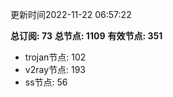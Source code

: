 更新时间2022-11-22 06:57:22

**总订阅: 73**
**总节点: 1109**
**有效节点: 351**
- trojan节点: 102
- v2ray节点: 193
- ss节点: 56
